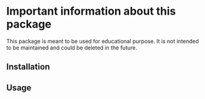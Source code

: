 # Important information about this package

This package is meant to be used for educational purpose. It is not intended to be maintained and could be deleted in the future.

## Installation
## Usage
